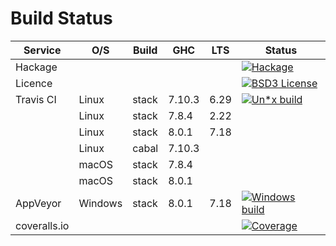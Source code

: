 Build Status
============

Service      | O/S     | Build | GHC    | LTS  | Status
------------ | ------- | ----- | ------ | ---- | -------
Hackage      |         |       |        |      | [![Hackage](https://img.shields.io/hackage/v/regex.svg)](https://hackage.haskell.org/package/regex)
Licence      |         |       |        |      | [![BSD3 License](http://img.shields.io/badge/license-BSD3-brightgreen.svg)](https://tldrlegal.com/license/bsd-3-clause-license-%28revised%29)
Travis CI    | Linux   | stack | 7.10.3 | 6.29 | [![Un*x build](https://travis-ci.org/iconnect/regex.svg?branch=master)](https://travis-ci.org/iconnect/regex)
             | Linux   | stack | 7.8.4  | 2.22 |
             | Linux   | stack | 8.0.1  | 7.18 |
             | Linux   | cabal | 7.10.3 |      |
             | macOS   | stack | 7.8.4  |      |
             | macOS   | stack | 8.0.1  |      |
AppVeyor     | Windows | stack | 8.0.1  | 7.18 | [![Windows build](https://ci.appveyor.com/api/projects/status/9gqs37u3h1mlc02b?svg=true)](https://ci.appveyor.com/project/engineerirngirisconnectcouk/regex/branch/master)
coveralls.io |         |       |        |      | [![Coverage](https://coveralls.io/repos/github/iconnect/regex/badge.svg?branch=master)](https://coveralls.io/github/iconnect/regex?branch=master)
